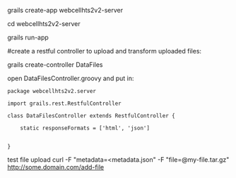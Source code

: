 
grails create-app webcellhts2v2-server

cd webcellhts2v2-server

grails run-app

#create a restful controller to upload and transform uploaded files:

grails create-controller DataFiles

open DataFilesController.groovy and put in:

```
package webcellhts2v2.server

import grails.rest.RestfulController

class DataFilesController extends RestfulController {

    static responseFormats = ['html', 'json']
    
    
}
```

test file upload
curl -F "metadata=<metadata.json" -F "file=@my-file.tar.gz" http://some.domain.com/add-file